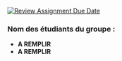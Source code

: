 [![Review Assignment Due Date](https://classroom.github.com/assets/deadline-readme-button-22041afd0340ce965d47ae6ef1cefeee28c7c493a6346c4f15d667ab976d596c.svg)](https://classroom.github.com/a/SH0JJH6F)
### Nom des étudiants du groupe :
- **A REMPLIR**
- **A REMPLIR**